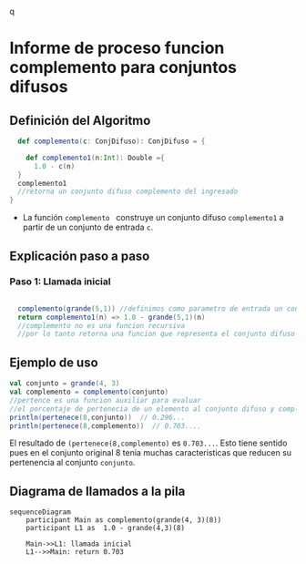 q

# Informe de proceso funcion complemento para conjuntos difusos

## Definición del Algoritmo

```Scala
  def complemento(c: ConjDifuso): ConjDifuso = {

    def complemento1(n:Int): Double ={
      1.0 - c(n)
  }
  complemento1
  //retorna un conjunto difuso complemento del ingresado
}

```

- La función `complemento ` construye un conjunto difuso `complemento1` a partir de un conjunto de entrada `c`.

## Explicación paso a paso

### Paso 1: Llamada inicial

```Scala

  complemento(grande(5,1)) //definimos como parametro de entrada un conjunto grande 
  return complemento1(n) => 1.0 - grande(5,1)(n) 
  //complemento no es una funcion recursiva
  //por lo tanto retorna una funcion que representa el conjunto difuso complemnto

```

## Ejemplo de uso

```Scala
val conjunto = grande(4, 3)
val complemento = complemento(conjunto)
//pertence es una funcion auxiliar para evaluar
//el porcentaje de pertenecia de un elemento al conjunto difuso y complemento
println(pertenece(8,conjunto))  // 0.296...
println(pertenece(8,complemento))  // 0.703....

```

El resultado de `(pertenece(8,complemento)` es `0.703...`.
Esto tiene sentido pues en el conjunto original 8 tenia muchas caracteristicas que reducen su pertenencia al conjunto `conjunto`.

## Diagrama de llamados a la pila

```mermaid
sequenceDiagram
    participant Main as complemento(grande(4, 3)(8))
    participant L1 as  1.0 - grande(4,3)(8)
 
    Main->>L1: llamada inicial
    L1-->>Main: return 0.703
```
